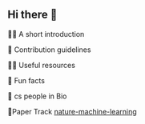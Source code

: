## Hi there 👋

🙋‍♀️ A short introduction

🌈 Contribution guidelines

👩‍💻 Useful resources 

🍿 Fun facts

🧙 cs people in Bio

🤫Paper Track
[nature-machine-learning](https://www.nature.com/search?article_type=protocols,research,reviews&subject=machine-learning)
